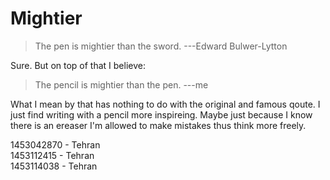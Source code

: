 ﻿# Mightier

> The pen is mightier than the sword.  ---Edward Bulwer-Lytton

Sure. But on top of that I believe:

> The pencil is mightier than the pen.  ---me

What I mean by that has nothing to do with the original and famous qoute. 
I just find writing with a pencil more inspireing. 
Maybe just because I know there is an ereaser I'm allowed to make mistakes thus think more freely.

1453042870 - Tehran  
1453112415 - Tehran  
1453114038 - Tehran  
